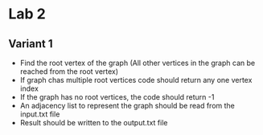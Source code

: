 # Lab 2
## Variant 1
- Find the root vertex of the graph (All other vertices in the graph can be reached from the root vertex)
- If graph chas multiple root vertices code should return any one vertex index
- If the graph has no root vertices, the code should return -1
- An adjacency list to represent the graph should be read from the input.txt file
- Result should be written to the output.txt file
